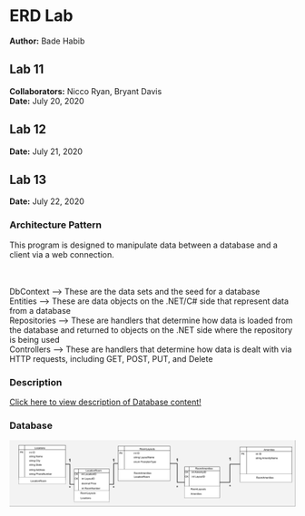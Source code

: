 # ERD Lab
**Author:** Bade Habib

## Lab 11
**Collaborators:** Nicco Ryan, Bryant Davis
<br />**Date:** July 20, 2020

## Lab 12
**Date:** July 21, 2020

## Lab 13
**Date:** July 22, 2020

### Architecture Pattern
This program is designed to manipulate data between a database and a client via a web connection.

<br /><br />DbContext --> These are the data sets and the seed for a database
<br />Entities --> These are data objects on the .NET/C# side that represent data from a database
<br />Repositories --> These are handlers that determine how data is loaded from the database and returned to objects on the .NET side where the repository is being used
<br />Controllers --> These are handlers that determine how data is dealt with via HTTP requests, including GET, POST, PUT, and Delete

### Description
[Click here to view description of Database content!](https://github.com/JungDefiant/Async-Inn/blob/master/Lab11%20ERD%20Descriptions.pdf)

### Database
![Database depiction](https://github.com/JungDefiant/Async-Inn/blob/master/Lab11-Databases%20(1).png)

